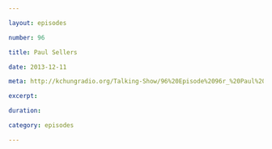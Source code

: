 ```yaml
---

layout: episodes

number: 96

title: Paul Sellers

date: 2013-12-11

meta: http://kchungradio.org/Talking-Show/96%20Episode%2096r_%20Paul%20Sellers.mp3

excerpt: 

duration: 

category: episodes

---
```


